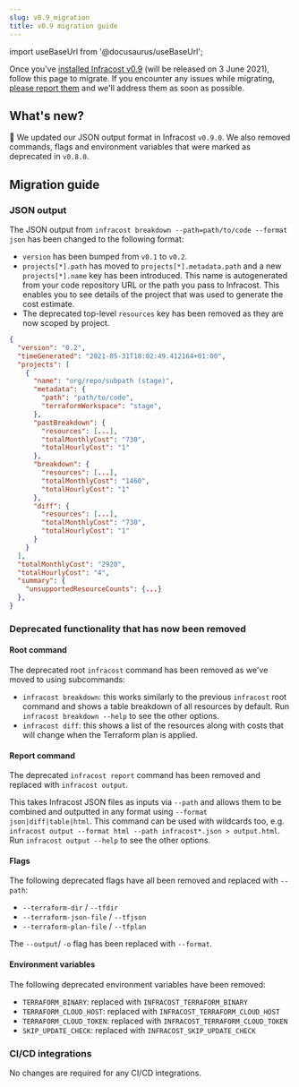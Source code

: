 ```yaml
---
slug: v0.9_migration
title: v0.9 migration guide
---
```


import useBaseUrl from '@docusaurus/useBaseUrl';

Once you've [installed Infracost v0.9](/docs/#1-install-infracost) (will be released on 3 June 2021), follow this page to migrate. If you encounter any issues while migrating, [please report them](https://github.com/infracost/infracost/issues/new) and we'll address them as soon as possible.

## What's new?

🚀 We updated our JSON output format in Infracost `v0.9.0`. We also removed commands, flags and environment variables that were marked as deprecated in `v0.8.0`.

## Migration guide

### JSON output

The JSON output from `infracost breakdown --path=path/to/code --format json` has been changed to the following format:

* `version` has been bumped from `v0.1` to `v0.2`.
* `projects[*].path` has moved to `projects[*].metadata.path` and a new `projects[*].name` key has been introduced. This name is autogenerated from your code repository URL or the path you pass to Infracost. This enables you to see details of the project that was used to generate the cost estimate.
* The deprecated top-level `resources` key has been removed as they are now scoped by project.

```json
{
  "version": "0.2",
  "timeGenerated": "2021-05-31T18:02:49.412164+01:00",
  "projects": [
    {
      "name": "org/repo/subpath (stage)",
      "metadata": {
        "path": "path/to/code",
        "terraformWorkspace": "stage",
      },
      "pastBreakdown": {
        "resources": [...],
        "totalMonthlyCost": "730",
        "totalHourlyCost": "1"
      },
      "breakdown": {
        "resources": [...],
        "totalMonthlyCost": "1460",
        "totalHourlyCost": "1"
      },
      "diff": {
        "resources": [...],
        "totalMonthlyCost": "730",
        "totalHourlyCost": "1"
      }
    }
  ],
  "totalMonthlyCost": "2920",
  "totalHourlyCost": "4",
  "summary": {
    "unsupportedResourceCounts": {...}
  },
}
```

### Deprecated functionality that has now been removed

#### Root command

The deprecated root `infracost` command has been removed as we've moved to using subcommands:
- `infracost breakdown`: this works similarly to the previous `infracost` root command and shows a table breakdown of all resources by default. Run `infracost breakdown --help` to see the other options.
- `infracost diff`: this shows a list of the resources along with costs that will change when the Terraform plan is applied.

#### Report command

The deprecated `infracost report` command has been removed and replaced with `infracost output`.

This takes Infracost JSON files as inputs via `--path` and allows them to be combined and outputted in any format using `--format json|diff|table|html`. This command can be used with wildcards too, e.g. `infracost output --format html --path infracost*.json > output.html`. Run `infracost output --help` to see the other options.

#### Flags

The following deprecated flags have all been removed and replaced with `--path`:

- `--terraform-dir` / `--tfdir`
- `--terraform-json-file` / `--tfjson`
- `--terraform-plan-file` / `--tfplan`

The `--output`/ `-o` flag has been replaced with `--format`.

#### Environment variables

The following deprecated environment variables have been removed:

- `TERRAFORM_BINARY`: replaced with `INFRACOST_TERRAFORM_BINARY`
- `TERRAFORM_CLOUD_HOST`: replaced with `INFRACOST_TERRAFORM_CLOUD_HOST`
- `TERRAFORM_CLOUD_TOKEN`: replaced with `INFRACOST_TERRAFORM_CLOUD_TOKEN`
- `SKIP_UPDATE_CHECK`: replaced with `INFRACOST_SKIP_UPDATE_CHECK`


### CI/CD integrations

No changes are required for any CI/CD integrations.
